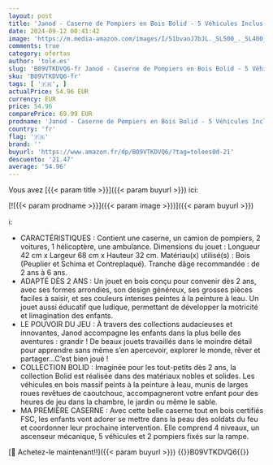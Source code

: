 ```yaml
---
layout: post
title: 'Janod - Caserne de Pompiers en Bois Bolid - 5 Véhicules Inclus - Imagination et Motricité Fine - Certifié FSC - Peinture à l Eau - Dès 2 Ans  J04639'
date: 2024-09-12 00:41:42
image: 'https://m.media-amazon.com/images/I/51bvaoJ7bJL._SL500_._SL400_.jpg'
comments: true
category: ofertas
author: 'tole.es'
slug: 'B09VTKDVQ6-fr Janod - Caserne de Pompiers en Bois Bolid - 5 Véhicules...'
sku: 'B09VTKDVQ6-fr'
tags: [ '🇫🇷', ]
actualPrice: 54.96 EUR
currency: EUR
price: 54.96
comparePrice: 69.99 EUR
prodname: 'Janod - Caserne de Pompiers en Bois Bolid - 5 Véhicules Inclus - Imagination et Motricité Fine - Certifié FSC - Peinture à l Eau - Dès 2 Ans  J04639'
country: 'fr'
flag: '🇫🇷'
brand: ''
buyurl: 'https://www.amazon.fr/dp/B09VTKDVQ6/?tag=tolees0d-21'
descuento: '21.47'
average: '54.96'
---
```


Vous avez [{{< param title >}}]({{< param buyurl >}}) ici:

[![{{< param prodname >}}]({{< param image >}})]({{< param buyurl >}})

ℹ️:

- CARACTÉRISTIQUES : Contient une caserne, un camion de pompiers, 2 voitures, 1 hélicoptère, une ambulance. Dimensions du jouet : Longueur 42 cm x Largeur 68 cm x Hauteur 32 cm. Matériau(x) utilisé(s) : Bois (Peuplier et Schima et Contreplaqué). Tranche dâge recommandée : de 2 ans à 6 ans.
- ADAPTÉ DÈS 2 ANS : Un jouet en bois conçu pour convenir dès 2 ans, avec ses formes arrondies, son design généreux, ses grosses pièces faciles à saisir, et ses couleurs intenses peintes à la peinture à leau. Un jouet aussi éducatif que ludique, permettant de développer la motricité et limagination des enfants.
- LE POUVOIR DU JEU : À travers des collections audacieuses et innovantes, Janod accompagne les enfants dans la plus belle des aventures : grandir ! De beaux jouets travaillés dans le moindre détail pour apprendre sans même s’en apercevoir, explorer le monde, rêver et partager…C’est bien joué !
- COLLECTION BOLID : Imaginée pour les tout-petits dès 2 ans, la collection Bolid est réalisée dans des matériaux nobles et solides. Les véhicules en bois massif peints à la peinture à leau, munis de larges roues revêtues de caoutchouc, accompagneront votre enfant pour des heures de jeu dans la chambre, le jardin ou même le sable.
- MA PREMIÈRE CASERNE : Avec cette belle caserne tout en bois certifiés FSC, les enfants vont adorer se mettre dans la peau des soldats du feu et coordonner leur prochaine intervention. Elle comprend 4 niveaux, un ascenseur mécanique, 5 véhicules et 2 pompiers fixés sur la rampe.

[🛒 Achetez-le maintenant!!]({{< param buyurl >}})
{{<world>}}B09VTKDVQ6{{</world>}}
